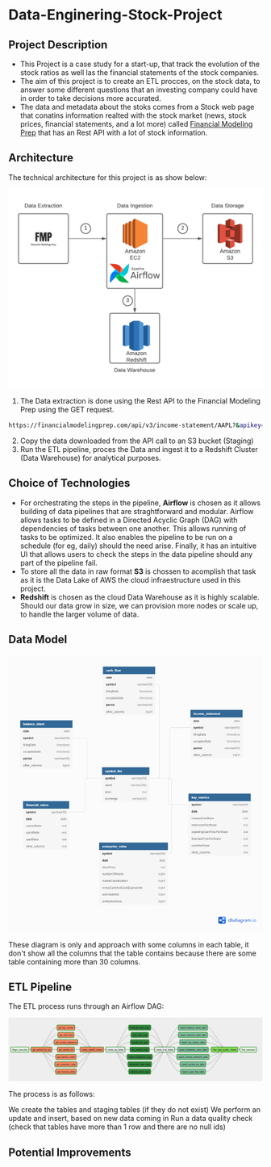# Data-Enginering-Stock-Project

## Project Description
- This Project is a case study for a start-up, that track the evolution of the stock ratios as well las the financial statements of the stock companies.
- The aim of this project is to create an ETL procces, on the stock data, to answer some different questions that an investing company could have in order to take decisions more accurated.
- The data and metadata about the stoks comes from a Stock web page that conatins information realted with the stock market (news, stock prices, financial statements, and a lot more) called [Financial Modeling Prep] that has an Rest API with a lot of stock information.

## Architecture

The technical architecture for this project is as show below:

![Architecture](https://github.com/Justmaister/Data-Enginering-Stock-Project/blob/master/images/Finance%20Project%20Architecture.png)

1. The Data extraction is done using the Rest API to the Financial Modeling Prep using the GET request.
```sh
https://financialmodelingprep.com/api/v3/income-statement/AAPL?&apikey=demo
```
2. Copy the data downloaded from the API call to an S3 bucket (Staging)
3. Run the ETL pipeline, proces the Data and ingest it to a Redshift Cluster (Data Warehouse) for analytical purposes.

## Choice of Technologies
- For orchestrating the steps in the pipeline, **Airflow** is chosen as it allows building of data pipelines that are straghtforward and modular. Airflow allows tasks to be defined in a Directed Acyclic Graph (DAG) with dependencies of tasks between one another. This allows running of tasks to be optimized. It also enables the pipeline to be run on a schedule (for eg, daily) should the need arise. Finally, it has an intuitive UI that allows users to check the steps in the data pipeline should any part of the pipeline fail.
- To store all the data in raw format **S3** is chossen to acomplish that task as it is the Data Lake of AWS the cloud infraestructure used in this project.
- **Redshift** is chosen as the cloud Data Warehouse as it is highly scalable. Should our data grow in size, we can provision more nodes or scale up, to handle the larger volume of data.

## Data Model

![Data Model](https://github.com/Justmaister/Data-Enginering-Stock-Project/blob/master/images/Data%20Model.png)

These diagram is only and approach with some columns in each table, it don't show all the columns that the table contains because there are some table containing more than 30 columns.

## ETL Pipeline

The ETL process runs through an Airflow DAG:

![ETL Pipeline](https://github.com/Justmaister/Data-Enginering-Stock-Project/blob/master/images/ETL%20Pipeline.PNG)

The process is as follows:

We create the tables and staging tables (if they do not exist)
We perform an update and insert, based on new data coming in
Run a data quality check (check that tables have more than 1 row and there are no null ids)

## Potential Improvements




[Financial Modeling Prep]: <https://financialmodelingprep.com/>
[alanchn31]: <https://github.com/alanchn31/Movalytics-Data-Warehouse#architecture>
[FMP DEV]: <https://financialmodelingprep.com/developer/docs/>
[CSV to PandasDataframe]: <https://gist.github.com/spitfiredd/9db5b512bd93489f1f07395b97b2f237>
